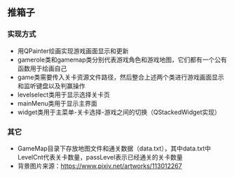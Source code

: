 ## 推箱子

### 实现方式
* 用QPainter绘画实现游戏画面显示和更新
* gamerole类和gamemap类分别代表游戏角色和游戏地图，它们都有一个公有函数用于绘画自己
* game类需要传入关卡资源文件路径，然后整合上述两个类进行游戏画面显示和监听键盘以及判赢操作
* levelselect类用于显示选择关卡页
* mainMenu类用于显示主界面
* widget类用于主菜单-关卡选择-游戏之间的切换（QStackedWidget实现）

### 其它
* GameMap目录下存放地图文件和通关数据（data.txt），其中data.txt中LevelCnt代表关卡数量，passLevel表示已经通关的关卡数量
* 背景图片来源：https://www.pixiv.net/artworks/113012267
